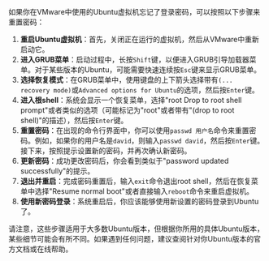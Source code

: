 如果你在VMware中使用的Ubuntu虚拟机忘记了登录密码，可以按照以下步骤来重置密码：

1. **重启Ubuntu虚拟机**：首先，关闭正在运行的虚拟机，然后从VMware中重新启动它。
2. **进入GRUB菜单**：启动过程中，长按`Shift`键，以便进入GRUB引导加载器菜单。对于某些版本的Ubuntu，可能需要快速连续按`Esc`键来显示GRUB菜单。
3. **选择恢复模式**：在GRUB菜单中，使用键盘的上下箭头选择带有`(... recovery mode)`或`Advanced options for Ubuntu`的选项，然后按`Enter`键。
4. **进入根shell**：系统会显示一个恢复菜单，选择"root Drop to root shell prompt"或者类似的选项（可能标记为"root"或者带有"(drop to root shell)"的描述），然后按`Enter`键。
5. **重置密码**：在出现的命令行界面中，你可以使用`passwd 用户名`命令来重置密码。例如，如果你的用户名是`david`，则输入`passwd david`，然后按`Enter`键。接下来，按照提示设置新的密码，并再次确认新密码。
6. **更新密码**：成功更改密码后，你会看到类似于"password updated successfully"的提示。
7. **退出并重启**：完成密码重置后，输入`exit`命令退出root shell，然后在恢复菜单中选择"Resume normal boot"或者直接输入`reboot`命令来重启虚拟机。
8. **使用新密码登录**：系统重启后，你应该能够使用新设置的密码登录到Ubuntu了。

请注意，这些步骤适用于大多数Ubuntu版本，但根据你所用的具体Ubuntu版本，某些细节可能会有所不同。如果遇到任何问题，建议查阅针对你Ubuntu版本的官方文档或在线帮助。